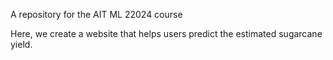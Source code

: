 A repository for the AIT ML 22024 course 

Here, we create a website that helps users predict the estimated sugarcane yield.

